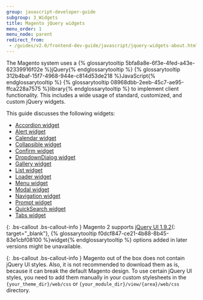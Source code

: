 ```yaml
---
group: javascript-developer-guide
subgroup: 3_Widgets
title: Magento jQuery widgets
menu_order: 1
menu_node: parent
redirect_from:
 - /guides/v2.0/frontend-dev-guide/javascript/jquery-widgets-about.html
---
```


The Magento system uses a {% glossarytooltip 5bfa8a8e-6f3e-4fed-a43e-62339916f02e %}jQuery{% endglossarytooltip %} {% glossarytooltip 312b4baf-15f7-4968-944e-c814d53de218 %}JavaScript{% endglossarytooltip %} {% glossarytooltip 08968dbb-2eeb-45c7-ae95-ffca228a7575 %}library{% endglossarytooltip %} to implement client functionality. This includes a wide usage of standard, customized, and custom jQuery widgets.

This guide discusses the following widgets:
<ul>
<li><a href="{{ page.baseurl }}/javascript-dev-guide/widgets/widget_accordion.html" target="_blank">Accordion widget</a> </li>
<li><a href="{{ page.baseurl }}/javascript-dev-guide/widgets/widget_alert.html" target="_blank">Alert widget</a> </li>
<li><a href="{{ page.baseurl }}/javascript-dev-guide/widgets/widget_calendar.html" target="_blank">Calendar widget</a></li>
<li><a href="{{ page.baseurl }}/javascript-dev-guide/widgets/widget_collapsible.html" target="_blank">Collapsible widget</a></li>
<li><a href="{{ page.baseurl }}/javascript-dev-guide/widgets/widget_confirm.html" target="_blank">Confirm widget</a></li>
<li><a href="{{ page.baseurl }}/javascript-dev-guide/widgets/widget_dialog.html" target="_blank">DropdownDialog widget</a></li>
<li><a href="{{ page.baseurl }}/javascript-dev-guide/widgets/widget_gallery.html" target="_blank">Gallery widget</a></li>
<li><a href="{{ page.baseurl }}/javascript-dev-guide/widgets/widget_list.html" target="_blank">List widget</a></li>
<li><a href="{{ page.baseurl }}/javascript-dev-guide/widgets/widget_loader.html" target="_blank">Loader widget</a></li>
<li><a href="{{ page.baseurl }}/javascript-dev-guide/widgets/widget_menu.html" target="_blank">Menu widget</a></li>
<li><a href="{{ page.baseurl }}/javascript-dev-guide/widgets/widget_modal.html" target="_blank">Modal widget</a></li>
<li><a href="{{ page.baseurl }}/javascript-dev-guide/widgets/widget_navigation.html" target="_blank">Navigation widget</a></li>
<li><a href="{{ page.baseurl }}/javascript-dev-guide/widgets/widget_prompt.html" target="_blank">Prompt widget</a></li>
<li><a href="{{ page.baseurl }}/javascript-dev-guide/widgets/widget_quickSearch.html" target="_blank">QuickSearch widget</a></li>
<li><a href="{{ page.baseurl }}/javascript-dev-guide/widgets/widget_tabs.html" target="_blank">Tabs widget</a></li>

</ul>


{: .bs-callout .bs-callout-info }
Magento 2 supports [jQuery UI 1.9.2](http://blog.jqueryui.com/2012/11/jquery-ui-1-9-2/){: target="_blank"}, {% glossarytooltip f0dcf847-ce21-4b88-8b45-83e1cbf08100 %}widget{% endglossarytooltip %} options added in later versions might be unavailable.

{: .bs-callout .bs-callout-info }
Magento out of the box does not contain jQuery UI styles. Also, it is not recommended to download them as is, because it can break the default Magento design. To use certain jQuery UI styles, you need to add them manually in your custom stylesheets in the `{your_theme_dir}/web/css` or `{your_module_dir}/view/{area}/web/css` directory.
